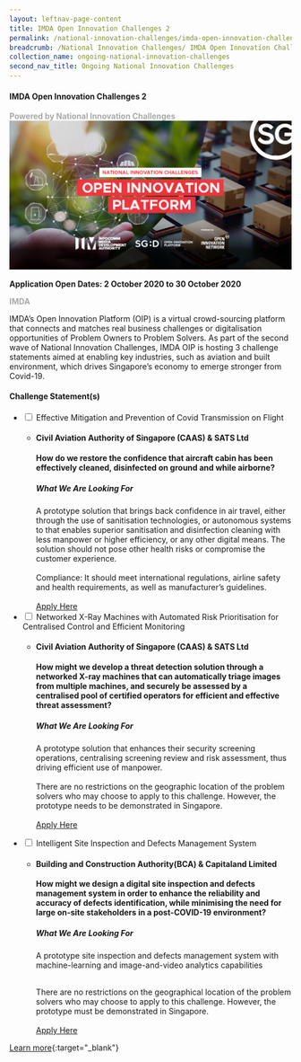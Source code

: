 ```yaml
---
layout: leftnav-page-content
title: IMDA Open Innovation Challenges 2
permalink: /national-innovation-challenges/imda-open-innovation-challenges-2
breadcrumb: /National Innovation Challenges/ IMDA Open Innovation Challenges 2
collection_name: ongoing-national-innovation-challenges
second_nav_title: Ongoing National Innovation Challenges
---
```


#### **IMDA Open Innovation Challenges 2**

<font color="#a9a9a9"><b>Powered by National Innovation Challenges</b></font>
[![3](/images/OIP-NIC.png)](https://www.openinnovation.sg/)

**Application Open Dates: 2 October 2020 to 30 October 2020**<br>

<font color=" #a9a9a9"><b>IMDA</b></font>

IMDA’s Open Innovation Platform (OIP) is a virtual crowd-sourcing platform that connects and matches real business challenges or digitalisation opportunities of Problem Owners to Problem Solvers. As part of the second wave of National Innovation Challenges, IMDA OIP is hosting 3 challenge statements aimed at enabling key industries, such as aviation and built environment, which drives Singapore’s economy to emerge stronger from Covid-19.

<div id="wrapper">
    <h4> Challenge Statement(s) </h4>
<ul>
    <!-- start of drop down box 1 -->
  <li>
    <input type="checkbox" id="list-item-1">
    <label for="list-item-1">Effective Mitigation and Prevention of Covid Transmission on Flight</label>
      <ul>
        <li><b><h4>Civil Aviation Authority of Singapore (CAAS) & SATS Ltd</h4>How do we restore the confidence that aircraft cabin has been effectively cleaned, disinfected on ground and while airborne?</b>

<h5>What We Are Looking For</h5>
A prototype solution that brings back confidence in air travel, either through the use of sanitisation technologies, or autonomous systems to that enables superior sanitisation and disinfection cleaning with  less manpower or higher efficiency, or any other digital means. The solution should not pose other health risks or compromise the customer experience.<br><br>
Compliance: It should meet international regulations, airline safety and health requirements, as well as manufacturer’s guidelines. 
<br><br>
<a href="https://www.openinnovation.sg/" target="_blank" >Apply Here</a>
        </li>
      </ul>
    </li>
<!-- end of drop down box 1-->
<!-- start of drop down box 2 -->
  <li>
    <input type="checkbox" id="list-item-2">
    <label for="list-item-2">Networked X-Ray Machines with Automated Risk Prioritisation for Centralised Control and Efficient Monitoring</label>
      <ul>
        <li><b><h4>Civil Aviation Authority of Singapore (CAAS) & SATS Ltd</h4>How might we develop a threat detection solution through a networked X-ray machines that can automatically triage images from multiple machines, and securely be assessed by a centralised pool of certified operators for efficient and effective threat assessment?</b>
        
<h5>What We Are Looking For</h5>
        
A prototype solution that enhances their security screening operations, centralising screening review and risk assessment, thus driving efficient use of manpower.
<br><br>
There are no restrictions on the geographic location of the problem solvers who may choose to apply to this challenge. However, the prototype needs to be demonstrated in Singapore.
<br><br>
<a href="https://www.openinnovation.sg/" target="_blank" >Apply Here</a>
        </li>
      </ul>
    </li>
  
<!-- end of drop down box 2-->
<!-- start of drop down box 3 -->
  <li>
    <input type="checkbox" id="list-item-3">
    <label for="list-item-3">Intelligent Site Inspection and Defects Management System 
</label>
      <ul>
        <li><b><h4>Building and Construction Authority(BCA) & Capitaland Limited</h4>How might we design a digital site inspection and defects management system in order to enhance the reliability and accuracy of defects identification, while minimising the need for large on-site stakeholders in a post-COVID-19 environment?</b>
        
<h5>What We Are Looking For</h5>
        
A prototype site inspection and defects management system with machine-learning and image-and-video analytics capabilities<br><br>

There are no restrictions on the geographical location of the problem solvers who may choose to apply to this challenge. However, the prototype must be demonstrated in Singapore.<br><br>
<a href="https://www.openinnovation.sg/" target="_blank" >Apply Here</a>
        </li>
      </ul>
    </li>
  
<!-- end of drop down box 3-->

</ul>
</div>

[Learn more](https://www.temasekfoundation-ecosperity.org.sg){:target="_blank"}
